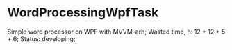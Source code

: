 # WordProcessingWpfTask

Simple word processor on WPF with MVVM-arh; 
Wasted time, h: 12 + 12 + 5 + 6;
Status: developing;
